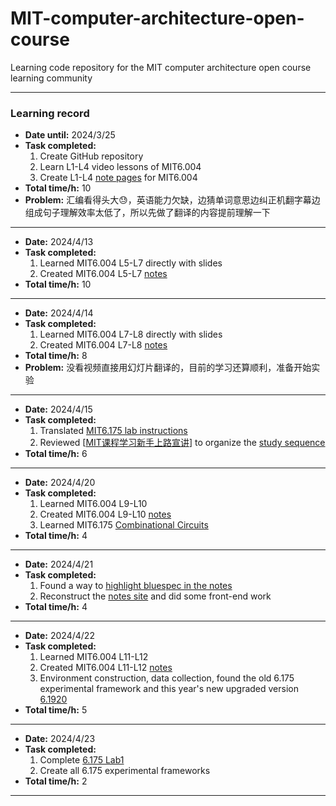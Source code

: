 # MIT-computer-architecture-open-course

Learning code repository for the MIT computer architecture open course learning community

---

### Learning record

- **Date until:** 2024/3/25
- **Task completed:**
    1. Create GitHub repository
    2. Learn L1-L4 video lessons of MIT6.004
    3. Create L1-L4 [note pages](https://lzzsg.github.io/mit-note/) for MIT6.004
- **Total time/h:** 10
- **Problem:** 汇编看得头大😓，英语能力欠缺，边猜单词意思边纠正机翻字幕边组成句子理解效率太低了，所以先做了翻译的内容提前理解一下

---

- **Date:** 2024/4/13
- **Task completed:**
  1. Learned  MIT6.004 L5-L7 directly with slides
  2. Created MIT6.004 L5-L7 [notes](https://lzzs.fun/mit-note/MIT6.004/L05.html)
- **Total time/h:** 10

---

- **Date:** 2024/4/14
- **Task completed:**
  1. Learned  MIT6.004 L7-L8 directly with slides
  2. Created MIT6.004 L7-L8 [notes](https://lzzs.fun/mit-note/MIT6.004/L07.html)
- **Total time/h:** 8
- **Problem:** 没看视频直接用幻灯片翻译的，目前的学习还算顺利，准备开始实验

---

- **Date:** 2024/4/15
- **Task completed:**
  1. Translated [MIT6.175 lab instructions](https://lzzs.fun/mit6.175-labs-instruction/)
  2. Reviewed [[MIT课程学习新手上路宣讲](https://www.bilibili.com/video/BV1u8411i7Qw/?vd_source=be5a8ad6859e70853a7cfb16c669115d)] to organize the [study sequence](https://lzzs.fun/mit-note/%E4%BB%8B%E7%BB%8D.html#mit%E5%85%AC%E5%BC%80%E8%AF%BE%E5%86%85%E5%AE%B9%E4%BB%8B%E7%BB%8D)
- **Total time/h:** 6

---


- **Date:** 2024/4/20
- **Task completed:**
  1. Learned  MIT6.004 L9-L10
  2. Created MIT6.004 L9-L10 [notes](https://lzzs.fun/MIT-digital-systems/6.004/L09)
  3. Learned  MIT6.175 [Combinational Circuits](https://lzzs.fun/MIT-digital-systems/6.175/L01)
- **Total time/h:** 4

---

- **Date:** 2024/4/21
- **Task completed:**
  1. Found a way to [highlight bluespec in the notes](https://www.martinchan.org/projects/bluespec-lexer/)
  2. Reconstruct the [notes site](https://lzzs.fun/MIT-digital-systems/) and did some front-end work
- **Total time/h:** 4

---

- **Date:** 2024/4/22
- **Task completed:**
  1. Learned  MIT6.004 L11-L12
  2. Created MIT6.004 L11-L12 [notes](https://lzzs.fun/MIT-digital-systems/6.004/L09)
  3. Environment construction, data collection, found the old 6.175 experimental framework and this year's new upgraded version [6.1920](https://canvas.mit.edu/courses/25337/modules)
- **Total time/h:** 5

---

- **Date:** 2024/4/23
- **Task completed:**
  1. Complete [6.175 Lab1](https://github.com/lzzsG/MIT-computer-architecture-open-course/tree/main/MIT6.175/lab1)
  2. Create all 6.175 experimental frameworks
- **Total time/h:** 2

---


